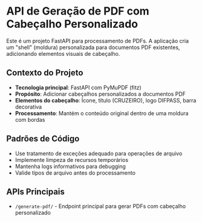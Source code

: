 <!-- Use this file to provide workspace-specific custom instructions to Copilot. For more details, visit https://code.visualstudio.com/docs/copilot/copilot-customization#_use-a-githubcopilotinstructionsmd-file -->

# API de Geração de PDF com Cabeçalho Personalizado

Este é um projeto FastAPI para processamento de PDFs. A aplicação cria um "shell" (moldura) personalizada para documentos PDF existentes, adicionando elementos visuais de cabeçalho.

## Contexto do Projeto
- **Tecnologia principal**: FastAPI com PyMuPDF (fitz)
- **Propósito**: Adicionar cabeçalhos personalizados a documentos PDF
- **Elementos do cabeçalho**: Ícone, título (CRUZEIRO), logo DIFPASS, barra decorativa
- **Processamento**: Mantém o conteúdo original dentro de uma moldura com bordas

## Padrões de Código
- Use tratamento de exceções adequado para operações de arquivo
- Implemente limpeza de recursos temporários
- Mantenha logs informativos para debugging
- Valide tipos de arquivo antes do processamento

## APIs Principais
- `/generate-pdf/` - Endpoint principal para gerar PDFs com cabeçalho personalizado
